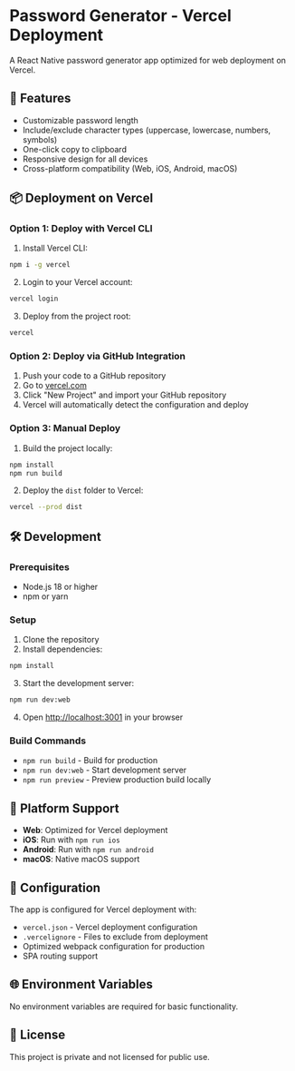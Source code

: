 # Password Generator - Vercel Deployment

A React Native password generator app optimized for web deployment on Vercel.

## 🚀 Features

- Customizable password length
- Include/exclude character types (uppercase, lowercase, numbers, symbols)
- One-click copy to clipboard
- Responsive design for all devices
- Cross-platform compatibility (Web, iOS, Android, macOS)

## 📦 Deployment on Vercel

### Option 1: Deploy with Vercel CLI

1. Install Vercel CLI:
```bash
npm i -g vercel
```

2. Login to your Vercel account:
```bash
vercel login
```

3. Deploy from the project root:
```bash
vercel
```

### Option 2: Deploy via GitHub Integration

1. Push your code to a GitHub repository
2. Go to [vercel.com](https://vercel.com)
3. Click "New Project" and import your GitHub repository
4. Vercel will automatically detect the configuration and deploy

### Option 3: Manual Deploy

1. Build the project locally:
```bash
npm install
npm run build
```

2. Deploy the `dist` folder to Vercel:
```bash
vercel --prod dist
```

## 🛠️ Development

### Prerequisites

- Node.js 18 or higher
- npm or yarn

### Setup

1. Clone the repository
2. Install dependencies:
```bash
npm install
```

3. Start the development server:
```bash
npm run dev:web
```

4. Open [http://localhost:3001](http://localhost:3001) in your browser

### Build Commands

- `npm run build` - Build for production
- `npm run dev:web` - Start development server
- `npm run preview` - Preview production build locally

## 📱 Platform Support

- **Web**: Optimized for Vercel deployment
- **iOS**: Run with `npm run ios`
- **Android**: Run with `npm run android`
- **macOS**: Native macOS support

## 🔧 Configuration

The app is configured for Vercel deployment with:

- `vercel.json` - Vercel deployment configuration
- `.vercelignore` - Files to exclude from deployment
- Optimized webpack configuration for production
- SPA routing support

## 🌐 Environment Variables

No environment variables are required for basic functionality.

## 📄 License

This project is private and not licensed for public use.
